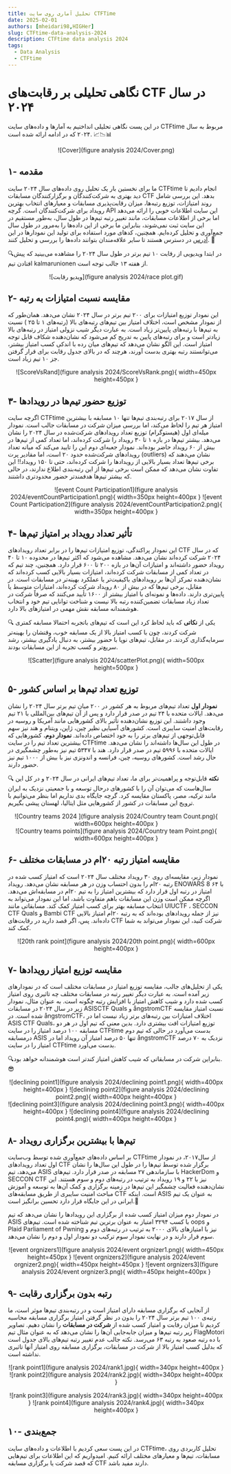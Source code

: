 ```yaml
---
title: تحلیل آماری روی سایت CTFTime
date: 2025-02-01
authors: [mheidari98,HIGHer]
slug: CTFtime-data-analysis-2024
description: CTFtime data analysis 2024
tags:
  - Data Analysis
  - CTFtime
---
```


#   نگاهی تحلیلی بر رقابت‌های CTF در سال ۲۰۲۴ 

در این پست نگاهی تحلیلی انداختیم به آمارها و داده‌های  سایت CTFtime مربوط به سال ۲۰۲۴ که در ادامه ارائه شده است. 📈📉📊

<center> 
![Cover](figure analysis 2024/Cover.png)
</center>


<!-- more -->

## ۱- مقدمه

ما برای نخستین بار یک تحلیل روی داده‌های سال ۲۰۲۴ سایت CTFtime انجام دادیم تا دید بهتری به شرکت‌کنندگان و برگزارکنندگان مسابقات CTF بدهد. این بررسی شامل روند امتیازات، توزیع رتبه‌ها، میزان رقابت‌پذیری مسابقات و معیارهای انتخاب بهترین رویداد برای شرکت‌کنندگان است. گرچه API این سایت اطلاعات خوبی را ارائه می‌دهد اما برخی از اطلاعات مسابقات، مانند تغییر رتبه تیم‌ها در طول سال، به‌طور مستقیم در این سایت ثبت نمی‌شوند، بنابراین ما برخی از این داده‌ها را به‌مرور در طول سال جمع‌آوری و تحلیل کرده‌ایم. همچنین، کدهای مورد استفاده برای تولید این نمودارها در این [آدرس](https://github.com/FlagMotori/CTFTime-Analysis) در دسترس هستند تا سایر 
علاقه‌مندان بتوانند داده‌ها را بررسی و تحلیل کنند. 🚀

🔍در ابتدا ویدیویی از رقابت ۱۰ تیم برتر در طول سال ۲۰۲۴ را مشاهده می‌بینید که پیش افتادن تیم kalmarunionen  از هفته ۱۳ جالب توجه است.

<center> 
![ویدیو رقابت](figure analysis 2024/race plot.gif)
</center>

## ۲- مقایسه نسبت امتیازات به رتبه

این نمودار توزیع امتیازات برای ۲۰۰ تیم برتر در سال ۲۰۲۴ نشان می‌دهد. همان‌طور که از نمودار مشخص است، اختلاف امتیاز بین تیم‌های رتبه‌های بالا (رتبه‌های ۱ تا ۲۵ ) نسبت به تیم‌ها با رتبه‌های پایین‌تر زیاد است. به عبارت دیگر شیب نزولی امتیاز در رتبه‌های بالا زیادتر است و برای رتبه‌های پایین به تدریج کم می‌شود که نشان‌دهنده شکاف قابل توجه امتیاز است. این الگو نشان‌ می‌دهد که تیم‌های میان رده با اندکی کسب امتیاز بیشتر، می‌توانستند رتبه بهتری بدست آورند، هرچند که در بالای جدول رقابت برای قرار گرفتن جز ۱۰ تیم زیاد است.

<center> 
![ScoreVsRand](figure analysis 2024/ScoreVsRank.png){ width=450px height=450px }
</center>


## ۳- توزیع حضور تیم‌ها در رویدادها

 اگرچه سایت CTFtime از سال ۲۰۱۷ برای رتبه‌بندی تیم‌ها تنها ۱۰ مسابقه‌ با بیشترین امتیاز هر تیم را لحاظ می‌کند، اما بررسی میزان شرکت در مسابقات جالب است.
نمودار میله‌ای اول (هیستوگرام) توزیع تعداد رویدادهای شرکت‌شده در سال ۲۰۲۴ را نشان می‌دهد. بیشتر تیم‌ها در بازه ۱ تا ۳۰ رویداد را شرکت کرده‌اند، اما تعداد کمی از تیم‌ها در بیش از ۶۰ رویداد حاضر بوده‌اند. نمودار جعبه‌ای دوم این را تایید می‌کند که میانه تعداد رویدادهای شرکت‌شده حدود ۲۰ است، اما مقادیر پرت (outliers) نشان می‌دهند که برخی تیم‌ها تعداد بسیار بالایی از رویدادها را شرکت کرده‌اند، حتی تا ۱۵۰ رویداد!! این تفاوت نشان می‌دهد که ممکن است برخی تیم‌ها از این رتبه‌بندی اطلاع ندارند، در حالی که بیشتر تیم‌ها هدفمندتر حضور محدودتری داشتند.

<center> 
![event Count Participation1](figure analysis 2024/eventCountParticipation1.png){ width=350px height=400px }
![event Count Participation2](figure analysis 2024/eventCountParticipation2.png){ width=350px height=400px }
</center>


## ۴- تأثیر تعداد رویداد بر امتیاز تیم‌ها

این نمودار پراکندگی، توزیع امتیازات تیم‌ها را در برابر تعداد رویدادهای CTF که در سال ۲۰۲۴ شرکت کرده‌اند نشان می‌دهد. مشاهده می‌شود که اکثر تیم‌ها در محدوده ۱۰ تا ۴۰ رویداد حضور داشته‌اند و امتیازات آن‌ها در بازه ۲۰۰ تا ۶۰۰ قرار دارد. همچنین، چند تیم که در تعداد کمی از مسابقات شرکت کرده‌اند، امتیازات بسیار بالایی کسب کرده‌اند که نشان‌دهنده تمرکز آن‌ها بر رویدادهای باکیفیت‌تر یا عملکرد بهینه‌تر در مسابقات است. در مقابل، برخی تیم‌ها که در بیش از ۸۰ رویداد شرکت کرده‌اند، امتیازات متوسط یا پایین‌تری دارند. داده‌ها و نمونه‌ای با امتیاز بیشتر از ۱۶۰۰ تأیید می‌کنند که صرفاً شرکت در تعداد زیاد مسابقات تضمین‌کننده رتبه بالا نیست و شناخت توانایی تیم خود و انتخاب هوشمندانه مسابقه نقش مهمی در امتیازهای بالا دارد.

🔍 یکی از **نکاتی** که باید لحاظ کرد این است که تیم‌های باتجربه احتمالا مسابقه کمتری شرکت کردند، چون با کسب امتیاز بالا از یک مسابقه خوب، وقتشان را بهینه‌تر سرمایه‌گذاری کردند. در مقابل، تیم‌های نوپا با حضور بیشتر، به دنبال یادگیری بیشتر، رشد سریع‌تر و کسب تجربه از این مسابقات بودند. 

<center> 
![Scatter](figure analysis 2024/scatterPlot.png){ width=500px height=500px }
</center>


## ۵- توزیع تعداد تیم‌ها بر اساس کشور

**نمودار اول** تعداد تیم‌های مربوط به هر کشور در ۲۰۰ میان تیم برتر سال ۲۰۲۴  را نشان می‌دهد. ایالات متحده با ۲۴ تیم در صدر قرار دارد و پس از آن تیم‌های بین‌المللی با ۲۱ تیم وجود داشتند. 
 این توزیع نشان‌دهنده تأثیر بالای کشورهایی مانند آمریکا و روسیه در رقابت‌های امنیت سایبری است.
 کشورهای آسیایی نظیر چین، ژاپن، ویتنام و هند نیز سهم قابل‌توجهی از تیم‌های برتر را به خود اختصاص داده‌اند.
 **نمودار دوم**، کشورهایی که بیشترین تعداد تیم را در سایت CTFtime در طول این سال‌ها داشته‌اند را نشان می‌دهد.
 ایالات متحده با ۵۹۹۶ تیم در صدر قرار دارد. هند با ۵۳۴۷ تیم نیز به‌طور چشمگیری در حال رشد است. کشورهای روسیه، چین، فرانسه و اندونزی نیز با بیش از ۱۰۰۰ تیم نیز حضور دارند.

🔍 **نکته** قابل‌توجه و پراهمیت‌تر برای ما، تعداد تیم‌های ایرانی در سال ۲۰۲۴ و در کل این سال‌هاست که می‌توان آن را با کشورهای درحال توسعه و با جمعیتی نزدیک به ایران مانند ترکیه، مصر، پاکستان مقایسه کرد. گرچه جایگاه بدی نداریم اما بنظر می‌توانیم با ترویج این مسابقات در کشور از کشورهایی مثل ایتالیا، لهستان پیشی بگیریم.

<center> 
![Country teams 2024 ](figure analysis 2024/Country team Count.png){ width=600px height=400px }
</center>
<center> 
![Country teams points](figure analysis 2024/Country team Point.png){ width=600px height=400px }
</center>

## ۶- مقایسه امتیاز رتبه ۲۰ام در مسابقات مختلف 

نمودار زیر، مقایسه‌ای روی ۳۰ رویداد مختلف سال ۲۰۲۴ است که امتیاز کسب شده در رتبه ۲۰ام را بدون احتساب وزن در هر مسابقه نشان می‌دهد. رویداد ENOWARS 8 با ۶۴ امتیاز در رتبه اول قرار دارد که بیشترین امتیاز را به تیم ۲۰ام در مسابقه‌اش می‌دهد. 
اگرچه ممکن است وزن این مسابقات باهم متفاوت باشد، اما این نمودار می‌تواند به انتخاب مسابقه بهتر برای کسب امتیاز کمک کند.  مسابقاتی مانند UIUCTF ، SECCON CTF Quals و Bambi CTF نیز از جمله رویدادهای بوده‌اند که به رتبه ۲۰ام امتیاز بالایی داده‌اند. پس، اگر قصد دارید در رقابت‌های CTF شرکت کنید، این نمودار می‌تواند به شما کمک کند.

<center> 
![20th rank point](figure analysis 2024/20th point.png){ width=600px height=400px }
</center>

## ۷- مقایسه توزیع امتیاز رویدادها

یکی از تحلیل‌های جالب، مقایسه توزیع امتیاز در مسابقات مختلف است که در نمودارهای زیر آمده است. به عبارت دیگر تغییر رتبه در مسابقات مختلف چه تاثیری روی امتیاز کسب شده دارد و شیب کاهش امتیاز با افزایش رتبه چگونه است. به عنوان مثال، نمودار زیر در سال ۲۰۲۴ در مسابقات ASISCTF Quals  و ångstromCTF نسبت امتیاز مقایسه شده است. در ångstromCTF،  اختلاف امتیازات بین رتبه‌های برتر زیاد نیست اما در ASIS CTF Quals، توزیع امتیازات افت بیشتری دارد. بدین معنی که تیم اول در هر دو مسابقه ۱۰۰ درصد امتیاز را در سایت CTFtime بدست می‌آورد در حالی که  تیم دوم درمسابقه  ASIS تنها ۵۰ درصد امتیاز آن رویداد اما در ångstromCTF  نزدیک به ۷۰ درصد امتیاز را در سایت CTFtime بدست می‌آورد. 

🔍بنابراین شرکت در مسابقاتی که شیب کاهش امتیاز کندتر است هوشمندانه خواهد بود.
😎

<center> 
![declining point1](figure analysis 2024/declining point1.png){ width=400px height=400px }
![declining point2](figure analysis 2024/declining point2.png){ width=400px height=400px }
</center>
<center> 
![declining point3](figure analysis 2024/declining point3.png){ width=400px height=400px }
![declining point4](figure analysis 2024/declining point4.png){ width=400px height=400px }
</center>

## ۸- تیم‌ها با بیشترین برگزاری رویداد

بر اساس داده‌های جمع‌آوری شده توسط وب‌سایت CTFtime از سال۲۰۱۷، در نمودار اول  تعداد رویدادهای CTF برگزار شده توسط تیم‌ها را در طول این سال‌ها را نشان می‌دهد، تیم ASIS با سازماندهی ۲۷ مسابقه در صدر قرار دارد. تیم‌های HackerDom و SECCON CTF نیز با ۲۲ و ۱۹ رویداد به ترتیب در رتبه‌های دوم و سوم هستند. این نشان‌دهنده فعالیت چشمگیر این تیم‌ها در زمینه برگزاری و کمک آن‌ها به توسعه و آموزش مباحث امنیت سایبری از طریق مسابقه‌های CTF است. 
اینکه ASIS  به عنوان یک تیم ایرانی  در این جایگاه قرار دارد تحسین برانگیز است.💪 

در نمودار دوم میزان امتیاز کسب شده از برگزاری این رویدادها را نشان می‌دهد که تیم ASIS با کسب ۳۲۹۴ امتیاز به عنوان برترین تیم شناخته شده است. تیم‌های oops و Plaid Parliament of Pwning نیز با امتیازهای بالای ۲۰۰۰ به ترتیب در رتبه‌های دوم و سوم قرار دارند و در نهایت نمودار سوم ترکیب دو نمودار اول و دوم را نشان می‌دهد.

<center> 
![event orgnizers1](figure analysis 2024/event orgnizer1.png){ width=450px height=450px }
![event orgnizers2](figure analysis 2024/event orgnizer2.png){ width=450px height=450px }
![event orgnizers3](figure analysis 2024/event orgnizer3.png){ width=450px height=400px }
</center>

## ۹- رتبه بدون برگزاری رقابت 

از آنجایی که برگزاری مسابقه دارای امتیاز است و در رتبه‌‌بندی تیم‌ها موثر است، ما رتبه‌ی ۱۰۰ تیم‌ برتر سال ۲۰۲۴ را بدون در نظر گرفتن امتیاز برگزاری مسابقه محاسبه کردیم تا میزان رقابت و امتیاز کسب شده از **شرکت در مسابقات** را نشان دهیم. تصاویر زیر رتبه تیم‌ها و میزان جابه‌جایی آن‌ها را نشان می‌دهد که به عنوان مثال تیم FlagMotori با ده رتبه صعود به رتبه ۶۳ می‌رسد. نکته جالب عدم تغییر رتبه تیم‌های بالای جدول است که بدلیل کسب امتیاز بالا از شرکت در مسابقات، برگزاری مسابقه روی امتیاز آنها تاثیری نداشته است. 

<center> 

![rank point1](figure analysis 2024/rank1.jpg){ width=340px height=400px }
![rank point2](figure analysis 2024/rank2.jpg){ width=340px height=400px }

</center>

<center> 

![rank point3](figure analysis 2024/rank3.jpg){ width=340px height=400px }
![rank point4](figure analysis 2024/rank4.jpg){ width=340px height=400px }

</center>

## ۱۰- جمع‌بندی
 در این پست سعی کردیم  با اطلاعات و داده‌های سایت CTFtime، تحلیل کاربردی روی مسابقات، تیم‌ها و معیارهای مختلف ارائه کنیم.
امیدواریم که این اطلاعات برای تیم‌هایی که قصد شرکت  یا برگزاری مسابقه CTF دارند مفید باشد.